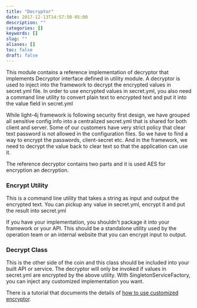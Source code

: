 ```yaml
---
title: "Decryptor"
date: 2017-12-13T14:57:50-05:00
description: ""
categories: []
keywords: []
slug: ""
aliases: []
toc: false
draft: false
---
```


This module contains a reference implementation of decryptor that implements Decryptor interface
defined in utility module. A decryptor is used to inject into the framework to decrypt the encrypted
values in secret.yml file. In order to use encrypted values in secret.yml, you also need a command
line utility to convert plain text to encrypted text and put it into the value field in secret.yml

While light-4j framework is following security first design, we have grouped all sensitive config
info into a centralized secret.yml that is shared for both client and server. Some of our customers
have very strict policy that clear text password is not allowed in the configuration files. So we
have to find a way to encrypt the passwords, client-secret etc. And in the framework, we need to
decrypt the value back to clear text so that the application can use it. 

The reference decryptor contains two parts and it is used AES for encryption an decryption.

### Encrypt Utility

This is a command line utility that takes a string as input and output the encrypted text. You can
pickup any value in secret.yml, encrypt it and put the result into secret.yml

If you have your implementation, you shouldn't package it into your framework or your API. This
should be a standalone utility used by the operation team or an internal website that you can 
encrypt input to output. 

### Decrypt Class

This is the other side of the coin and this class should be included into your built API or
service. The decryptor will only be invoked if values in secret.yml are encrypted by the above
utility. With SingletonServiceFactory, you can inject any customized implementation you want.

There is a tutorial that documents the details of [how to use customized encryptor][].

 
[how to use customized encryptor]: /tutorial/security/encrypt-decrypt/
 

